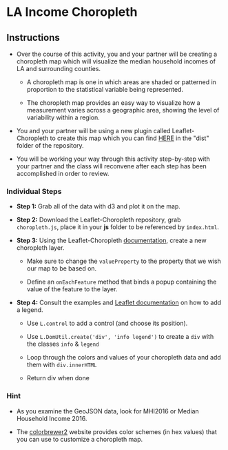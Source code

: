 # LA Income Choropleth

## Instructions

* Over the course of this activity, you and your partner will be creating a choropleth map which will visualize the median household incomes of LA and surrounding counties.

  * A choropleth map is one in which areas are shaded or patterned in proportion to the statistical variable being represented.

  * The choropleth map provides an easy way to visualize how a measurement varies across a geographic area, showing the level of variability within a region.

* You and your partner will be using a new plugin called Leaflet-Choropleth to create this map which you can find [HERE](https://github.com/timwis/Leaflet-choropleth) in the "dist" folder of the repository.

* You will be working your way through this activity step-by-step with your partner and the class will reconvene after each step has been accomplished in order to review.

### Individual Steps

* **Step 1:** Grab all of the data with d3 and plot it on the map.

* **Step 2:** Download the Leaflet-Choropleth repository, grab `choropleth.js`, place it in your **js** folder to be referenced by `index.html`.

* **Step 3:** Using the Leaflet-Choropleth [documentation](https://github.com/timwis/leaflet-choropleth), create a new choropleth layer.

  * Make sure to change the `valueProperty` to the property that we wish our map to be based on.

  * Define an `onEachFeature` method that binds a popup containing the value of the feature to the layer.

* **Step 4:** Consult the examples and [Leaflet documentation](https://github.com/timwis/leaflet-choropleth/blob/gh-pages/examples/legend/) on how to add a legend.

  * Use `L.control` to add a control (and choose its position).

  * Use `L.DomUtil.create('div', 'info legend')` to create a `div` with the classes `info` & `legend`

  * Loop through the colors and values of your choropleth data and add them with `div.innerHTML`

  * Return div when done

### Hint

* As you examine the GeoJSON data, look for MHI2016 or Median Household Income 2016.

* The [colorbrewer2](http://colorbrewer2.org/) website provides color schemes (in hex values) that you can use to customize a choropleth map.
